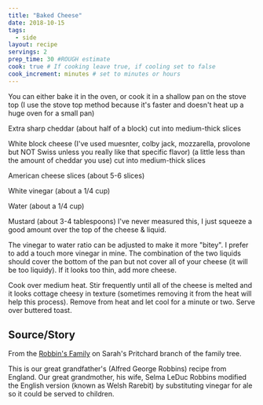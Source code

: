 ```yaml
---
title: "Baked Cheese"
date: 2018-10-15
tags: 
  - side
layout: recipe
servings: 2
prep_time: 30 #ROUGH estimate
cook: true # If cooking leave true, if cooling set to false
cook_increment: minutes # set to minutes or hours
---
```

You can either bake it in the oven, or cook it in a shallow pan on the stove top (I use the stove top method because it's faster and doesn't heat up a huge oven for a small pan)

Extra sharp cheddar (about half of a block) cut into medium-thick slices

White block cheese (I've used muesnter, colby jack, mozzarella, provolone but NOT Swiss unless you really like that specific flavor) (a little less than the amount of cheddar you use) cut into medium-thick slices

American cheese slices (about 5-6 slices)

White vinegar (about a 1/4 cup)

Water (about a 1/4 cup)

Mustard (about 3-4 tablespoons)  I've never measured this, I just squeeze a good amount over the top of the cheese & liquid.

The vinegar to water ratio can be adjusted to make it more "bitey".  I prefer to add a touch more vinegar in mine.  The combination of the two liquids should cover the bottom of the pan but not cover all of your cheese (it will be too liquidy).  If it looks too thin, add more cheese.

Cook over medium heat.  Stir frequently until all of the cheese is melted and it looks cottage cheesy in texture (sometimes removing it from the heat will help this process).  Remove from heat and let cool for a minute or two.  Serve over buttered toast.

## Source/Story

From the [Robbin's Family](https://robbinsgeneology.x10host.com/index.html) on Sarah's Pritchard branch of the family tree.

This is our great grandfather's (Alfred George Robbins) recipe from England.  Our great grandmother, his wife, Selma LeDuc Robbins modified the English version (known as Welsh Rarebit) by substituting vinegar for ale so it could be served to children.